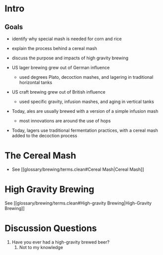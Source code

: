 # Intro

## Goals
- identify why special mash is needed for corn and rice
- explain the process behind a cereal mash
- discuss the purpose and impacts of high gravity brewing

- US lager brewing grew out of German influence
	- used degrees Plato, decoction mashes, and lagering in traditional horizontal tanks
- US craft brewing grew out of British influence
	- used specific gravity, infusion mashes, and aging in vertical tanks
- Today, ales are usually brewed with a version of a simple infusion mash
	- most innovations are around the use of hops
- Today, lagers use traditional fermentation practices, with a cereal mash added to the decoction process

# The Cereal Mash

- See [[glossary/brewing/terms.clean#Cereal Mash|Cereal Mash]]


# High Gravity Brewing

See [[glossary/brewing/terms.clean#High-gravity Brewing|High-Gravity Brewing]]


# Discussion Questions

1. Have you ever had a high-gravity brewed beer?
	1. Not to my knowledge